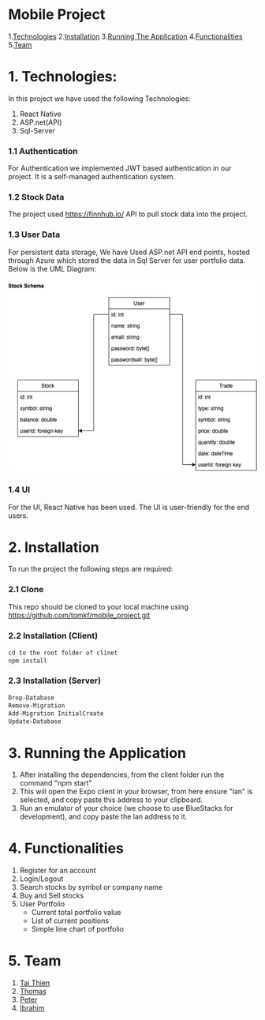# Mobile Project
1.[Technologies](#1)
2.[Installation](#2)
3.[Running The Application](#3)
4.[Functionalities](#4)
5.[Team](#5)

<a name="1"></a>
# 1. Technologies:
In this project we have used the following Technologies:
1. React Native
2. ASP.net(API) 
3. Sql-Server

### 1.1 Authentication
For Authentication we implemented JWT based authentication in our project. It is a self-managed authentication system.
### 1.2 Stock Data
The project used https://finnhub.io/ API to pull stock data into the project. 
### 1.3 User Data
For persistent data storage, We have Used ASP.net API end points, hosted through Azure which stored the data in Sql Server for user portfolio data. Below is the UML Diagram:

![Stock_Schema](/./public/StockUml.png)
### 1.4 UI
For the UI, React Native has been used. The UI is user-friendly for the end users. 
<a name="2"></a>
# 2. Installation
To run the project the following steps are required:
### 2.1 Clone
This repo should be cloned to your local machine using https://github.com/tomkf/mobile_project.git
### 2.2 Installation (Client)
    cd to the root folder of clinet 
    npm install
### 2.3 Installation (Server)
    Drop-Database
    Remove-Migration
    Add-Migration InitialCreate
    Update-Database

<a name="3"></a>
# 3. Running the Application
1. After installing the dependencies, from the client folder run the command "npm start" 
2. This will open the Expo client in your browser, from here ensure "lan" is selected, and copy paste this address to your clipboard.
3. Run an emulator of your choice (we choose to use BlueStacks for development), and copy paste the lan address to it. 

<a name="4"></a>
# 4. Functionalities
1.	Register for an account
2.	Login/Logout
3.	Search stocks by symbol or company name
4.	Buy and Sell stocks 
4. User Portfolio
    - Current total portfolio value
    - List of current positions
    - Simple line chart of portfolio 

<a name="5"></a>
# 5. Team
1. <a href="https://github.com/dotai2012" target="_blank"> Tai Thien </a>
2. <a href="https://github.com/tomkf" target="_blank"> Thomas </a>
3. <a href="https://github.com/choipeter11" target="_blank"> Peter </a>
4. <a href="https://github.com/Ibrahimshahristani" target="_blank"> Ibrahim </a> 

